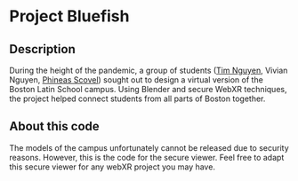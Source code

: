 # Project Bluefish
## Description
During the height of the pandemic, a group of students ([Tim Nguyen](https://github.com/Piflyer), Vivian Nguyen, [Phineas Scovel](https://github.com/pitfall24)) sought out to design a virtual version of the Boston Latin School campus. Using Blender and secure WebXR techniques, the project helped connect students from all parts of Boston together.

## About this code
The models of the campus unfortunately cannot be released due to security reasons. However, this is the code for the secure viewer. Feel free to adapt this secure viewer for any webXR project you may have.